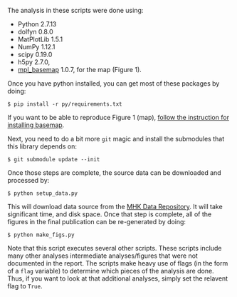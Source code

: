 The analysis in these scripts were done using:

- Python 2.7.13
- dolfyn 0.8.0
- MatPlotLib 1.5.1
- NumPy 1.12.1
- scipy 0.19.0
- h5py 2.7.0, 
- [mpl_basemap](http://matplotlib.org/basemap/) 1.0.7, for the map (Figure 1).

Once you have python installed, you can get most of these packages by doing:

    $ pip install -r py/requirements.txt

If you want to be able to reproduce Figure 1 (map), [follow the instruction for installing basemap](http://matplotlib.org/basemap/users/installing.html).

Next, you need to do a bit more `git` magic and install the submodules that this library depends on:

    $ git submodule update --init

Once those steps are complete, the source data can be downloaded and processed by:

    $ python setup_data.py
    
This will download data source from the [MHK Data Repository](mhkdr.openei.org). It will take significant time, and disk space. Once that step is complete, all of the figures in the final publication can be re-generated by doing:

    $ python make_figs.py
    
Note that this script executes several other scripts. These scripts include many other analyses intermediate analyses/figures that were not documented in the report. The scripts make heavy use of flags (in the form of a `flag` variable) to determine which pieces of the analysis are done. Thus, if you want to look at that additional analyses, simply set the relavent flag to `True`.
